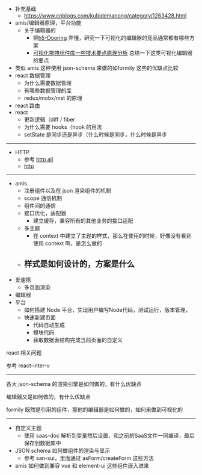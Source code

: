 - 补充基础
  - https://www.cnblogs.com/kubidemanong/category/1263428.html
- amis/编辑器原理，平台功能
  - 关于编辑器的
    - 把[h5-Dooring](https://github.com/MrXujiang/h5-Dooring) 弄懂，研究一下可视化的编辑器的竞品通常都有哪些方案
    - [可视化拖拽组件库一些技术要点原理分析](https://zhuanlan.zhihu.com/p/350801650) 总结一下这类可视化编辑器的要点
- 类似 amis 这种使用 json-schema 来做的如formily 这些的优缺点比较
- react 数据管理
  - 为什么需要数据管理
  - 有哪些数据管理的库
  - redux/mobx/mst 的原理
- react 路由 
- react
  - 更新逻辑（diff / fiber
  - 为什么需要 hooks（hook 的用法
  - setState 是同步还是异步（什么时候是同步，什么时候是异步

---

- HTTP 
  - 参考 [http all](./2020-06-03-http-all.md) 
  - [http](./2020-03-28-HTTP.md)  

---

- amis 
  - 注册组件以及在 json 渲染组件的机制
  - scope 通信机制
  - 组件间的通信
  - 接口优化，适配器
    - 建立缓存，兼容所有的其他业务的接口适配
  - 多主题
    - 在 context 中建立了主题的样式，那么在使用的时候，好像没有看到使用 context 啊，是怎么做的 
  - 样式是如何设计的，方案是什么
    - 
- 爱速搭
  - 多页面渲染 
- 编辑器 
- 平台
  - 如何搭建 Node 平台，实现用户编写Node代码，测试运行，版本管理，
  - 快速新建页面
    - 代码自动生成
    - 模块代码
    - 获取数据表结构完成当前页面的自定义

react 相关问题

参考 react-inter-v

---

各大 json-schema 的渲染引擎是如何做的，有什么优缺点

编辑器又是如何做的，有什么优缺点

formily 既然是引用的组件，那他的编辑器是如何做的，如何来做到可视化的

---

- 自定义主题
  - 使用 saas-doc 解析到变量然后设置，和之前的SaaS文件一同编译，最后保存到数据库中
- JSON schema 如何做组件的渲染与显示
  - 参考 san-xui，里面通过 asForm/createForm 这些方法
- amis 如何做到兼容 vue 和 element-ui 这些组件嵌入进来

